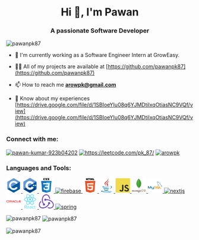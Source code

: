 <h1 align="center">Hi 👋, I'm Pawan</h1>
<h3 align="center">A passionate Software Developer</h3>

<p align="left"> <img src="https://komarev.com/ghpvc/?username=pawanpk87&label=Profile%20views&color=0e75b6&style=flat" alt="pawanpk87" /> </p>

</a> </p>

- 🔭 I'm currently working as a Software Engineer Intern at GrowEasy.

- 👨‍💻 All of my projects are available at [https://github.com/pawanpk87](https://github.com/pawanpk87)

- 📫 How to reach me **arowpk@gmail.com**

- 📄 Know about my experiences [https://drive.google.com/file/d/1SBIoeYIu08q6YJMDtilxqOtiasNC9VQf/view](https://drive.google.com/file/d/1SBIoeYIu08q6YJMDtilxqOtiasNC9VQf/view)

<h3 align="left">Connect with me:</h3>
<p align="left">
<a href="https://linkedin.com/in/pawan-kumar-923b04202" target="blank"><img align="center" src="https://raw.githubusercontent.com/rahuldkjain/github-profile-readme-generator/master/src/images/icons/Social/linked-in-alt.svg" alt="pawan-kumar-923b04202" height="30" width="40" /></a>
<a href="https://www.leetcode.com/https://leetcode.com/pk_87/" target="blank"><img align="center" src="https://raw.githubusercontent.com/rahuldkjain/github-profile-readme-generator/master/src/images/icons/Social/leet-code.svg" alt="https://leetcode.com/pk_87/" height="30" width="40" /></a>
<a href="https://auth.geeksforgeeks.org/user/arowpk" target="blank"><img align="center" src="https://raw.githubusercontent.com/rahuldkjain/github-profile-readme-generator/master/src/images/icons/Social/geeks-for-geeks.svg" alt="arowpk" height="30" width="40" /></a>
</p>

<h3 align="left">Languages and Tools:</h3>
<p align="left"> <a href="https://www.cprogramming.com/" target="_blank" rel="noreferrer"> <img src="https://raw.githubusercontent.com/devicons/devicon/master/icons/c/c-original.svg" alt="c" width="40" height="40"/> </a> <a href="https://www.w3schools.com/cpp/" target="_blank" rel="noreferrer"> <img src="https://raw.githubusercontent.com/devicons/devicon/master/icons/cplusplus/cplusplus-original.svg" alt="cplusplus" width="40" height="40"/> </a> <a href="https://www.w3schools.com/css/" target="_blank" rel="noreferrer"> <img src="https://raw.githubusercontent.com/devicons/devicon/master/icons/css3/css3-original-wordmark.svg" alt="css3" width="40" height="40"/> </a> <a href="https://firebase.google.com/" target="_blank" rel="noreferrer"> <img src="https://www.vectorlogo.zone/logos/firebase/firebase-icon.svg" alt="firebase" width="40" height="40"/> </a> <a href="https://www.w3.org/html/" target="_blank" rel="noreferrer"> <img src="https://raw.githubusercontent.com/devicons/devicon/master/icons/html5/html5-original-wordmark.svg" alt="html5" width="40" height="40"/> </a> <a href="https://www.java.com" target="_blank" rel="noreferrer"> <img src="https://raw.githubusercontent.com/devicons/devicon/master/icons/java/java-original.svg" alt="java" width="40" height="40"/> </a> <a href="https://developer.mozilla.org/en-US/docs/Web/JavaScript" target="_blank" rel="noreferrer"> <img src="https://raw.githubusercontent.com/devicons/devicon/master/icons/javascript/javascript-original.svg" alt="javascript" width="40" height="40"/> </a> <a href="https://www.mongodb.com/" target="_blank" rel="noreferrer"> <img src="https://raw.githubusercontent.com/devicons/devicon/master/icons/mongodb/mongodb-original-wordmark.svg" alt="mongodb" width="40" height="40"/> </a> <a href="https://www.mysql.com/" target="_blank" rel="noreferrer"> <img src="https://raw.githubusercontent.com/devicons/devicon/master/icons/mysql/mysql-original-wordmark.svg" alt="mysql" width="40" height="40"/> </a> <a href="https://nextjs.org/" target="_blank" rel="noreferrer"> <img src="https://cdn.worldvectorlogo.com/logos/nextjs-2.svg" alt="nextjs" width="40" height="40"/> </a> <a href="https://www.oracle.com/" target="_blank" rel="noreferrer"> <img src="https://raw.githubusercontent.com/devicons/devicon/master/icons/oracle/oracle-original.svg" alt="oracle" width="40" height="40"/> </a> <a href="https://reactjs.org/" target="_blank" rel="noreferrer"> <img src="https://raw.githubusercontent.com/devicons/devicon/master/icons/react/react-original-wordmark.svg" alt="react" width="40" height="40"/> </a> <a href="https://redux.js.org" target="_blank" rel="noreferrer"> <img src="https://raw.githubusercontent.com/devicons/devicon/master/icons/redux/redux-original.svg" alt="redux" width="40" height="40"/> </a> <a href="https://spring.io/" target="_blank" rel="noreferrer"> <img src="https://www.vectorlogo.zone/logos/springio/springio-icon.svg" alt="spring" width="40" height="40"/> </a> </p>

<p><img align="left" src="https://github-readme-stats.vercel.app/api/top-langs?username=pawanpk87&show_icons=true&locale=en&layout=compact" alt="pawanpk87" /></p>

<p>&nbsp;<img align="center" src="https://github-readme-stats.vercel.app/api?username=pawanpk87&show_icons=true&locale=en" alt="pawanpk87" /></p>

<p><img align="center" src="https://github-readme-streak-stats.herokuapp.com/?user=pawanpk87&" alt="pawanpk87" /></p>
